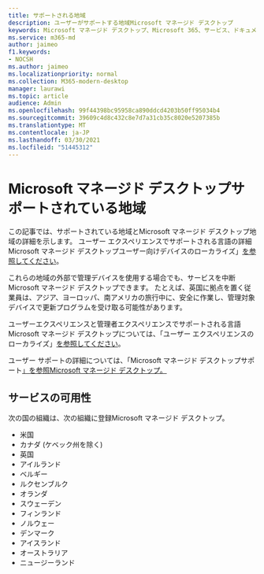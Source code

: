 ```yaml
---
title: サポートされる地域
description: ユーザーがサポートする地域Microsoft マネージド デスクトップ
keywords: Microsoft マネージド デスクトップ、Microsoft 365、サービス、ドキュメント
ms.service: m365-md
author: jaimeo
f1.keywords:
- NOCSH
ms.author: jaimeo
ms.localizationpriority: normal
ms.collection: M365-modern-desktop
manager: laurawi
ms.topic: article
audience: Admin
ms.openlocfilehash: 99f44398bc95958ca890ddcd4203b50ff95034b4
ms.sourcegitcommit: 39609c4d8c432c8e7d7a31cb35c8020e5207385b
ms.translationtype: MT
ms.contentlocale: ja-JP
ms.lasthandoff: 03/30/2021
ms.locfileid: "51445312"
---
```

# <a name="microsoft-managed-desktop-supported-regions"></a>Microsoft マネージド デスクトップサポートされている地域

この記事では、サポートされている地域とMicrosoft マネージド デスクトップ地域の詳細を示します。 ユーザー エクスペリエンスでサポートされる言語の詳細Microsoft マネージド デスクトップユーザー向けデバイスのローカライズ」[を参照してください](../get-started/localization.md)。

これらの地域の外部で管理デバイスを使用する場合でも、サービスを中断Microsoft マネージド デスクトップできます。 たとえば、英国に拠点を置く従業員は、アジア、ヨーロッパ、南アメリカの旅行中に、安全に作業し、管理対象デバイスで更新プログラムを受け取る可能性があります。

ユーザーエクスペリエンスと管理者エクスペリエンスでサポートされる言語Microsoft マネージド デスクトップについては、「ユーザー エクスペリエンスのローカライズ」[を参照してください](../get-started/localization.md)。

ユーザー サポートの詳細については、「Microsoft マネージド デスクトップサポート[」を参照Microsoft マネージド デスクトップ。](support.md)

## <a name="availability-of-the-service"></a>サービスの可用性

次の国の組織は、次の組織に登録Microsoft マネージド デスクトップ。

- 米国
- カナダ (ケベック州を除く)
- 英国
- アイルランド
- ベルギー
- ルクセンブルク
- オランダ
- スウェーデン
- フィンランド
- ノルウェー
- デンマーク
- アイスランド
- オーストラリア
- ニュージーランド

